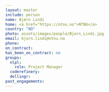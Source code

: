 ```yaml
---
layout: master
include: person
name: Bjørn Lindi
home: <a href="https://ntnu.no">NTNU</a>
country: "NO"
photo: assets/images/people/Bjorn_Lindi.jpg
email: bjorn.lindi@ntnu.no
phone:
on_contract:
has_been_on_contract: no
groups:
  nlpl:
    role: Project Manager
  coderefinery:
  dellingr:
past_engagements:
---
```

